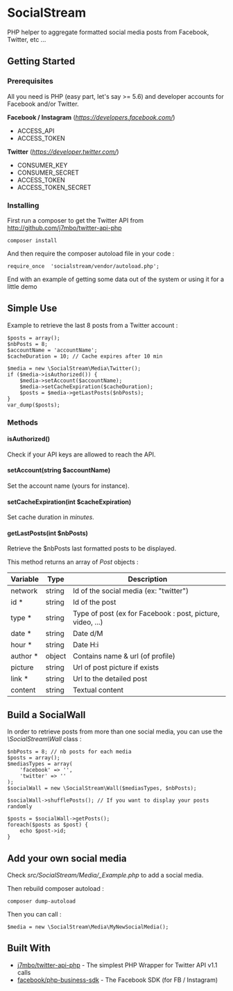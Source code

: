 # SocialStream

PHP helper to aggregate formatted social media posts from Facebook, Twitter, etc ...

## Getting Started

### Prerequisites

All you need is PHP (easy part, let's say >= 5.6) and developer accounts for Facebook and/or Twitter.

**Facebook / Instagram** (*https://developers.facebook.com/*)

* ACCESS_API
* ACCESS_TOKEN

**Twitter** (*https://developer.twitter.com/*)

* CONSUMER_KEY
* CONSUMER_SECRET
* ACCESS_TOKEN
* ACCESS_TOKEN_SECRET

### Installing

First run a composer to get the Twitter API from http://github.com/j7mbo/twitter-api-php

```
composer install
```

And then require the composer autoload file in your code :

```
require_once  'socialstream/vendor/autoload.php';
```

End with an example of getting some data out of the system or using it for a little demo

## Simple Use

Example to retrieve the last 8 posts from a Twitter account :

```
$posts = array();
$nbPosts = 8;
$accountName = 'accountName';
$cacheDuration = 10; // Cache expires after 10 min

$media = new \SocialStream\Media\Twitter();
if ($media->isAuthorized()) {
    $media->setAccount($accountName);
    $media->setCacheExpiration($cacheDuration);
    $posts = $media->getLastPosts($nbPosts);
}
var_dump($posts);
```


### Methods

#### isAuthorized()

Check if your API keys are allowed to reach the API.

#### setAccount(string $accountName)

Set the account name (yours for instance).

#### setCacheExpiration(int $cacheExpiration)

Set cache duration in *minutes*.

#### getLastPosts(int $nbPosts)

Retrieve the $nbPosts last formatted posts to be displayed. 

This method returns an array of *Post* objects :

| Variable | Type | Description |
|---|---|---|
| network | string | Id of the social media (ex: "twitter") |
| id * | string | Id of the post |
| type * | string | Type of post (ex for Facebook : post, picture, video, ...) |
| date * | string | Date d/M |
| hour * | string | Date H:i |
| author * | object | Contains name & url (of profile) |
| picture | string | Url of post picture if exists |
| link * | string | Url to the detailed post |
| content | string | Textual content |

## Build a SocialWall 

In order to retrieve posts from more than one social media, you can use the *\SocialStream\Wall* class :

```
$nbPosts = 8; // nb posts for each media
$posts = array();
$mediasTypes = array(
    'facebook' => '',
    'twitter' => ''
);
$socialWall = new \SocialStream\Wall($mediasTypes, $nbPosts);

$socialWall->shufflePosts(); // If you want to display your posts randomly

$posts = $socialWall->getPosts();
foreach($posts as $post) {
    echo $post->id;
}
```

## Add your own social media

Check *src/SocialStream/Media/_Example.php* to add a social media. 

Then rebuild composer autoload :

```
composer dump-autoload
```

Then you can call :

```
$media = new \SocialStream\Media\MyNewSocialMedia();
```

## Built With

* [j7mbo/twitter-api-php](https://github.com/j7mbo/twitter-api-php) - The simplest PHP Wrapper for Twitter API v1.1 calls
* [facebook/php-business-sdk](https://developers.facebook.com/docs/business-sdk/getting-started#php) - The Facebook SDK (for FB / Instagram)
